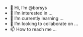 - 👋 Hi, I’m @borsys
- 👀 I’m interested in ...
- 🌱 I’m currently learning ...
- 💞️ I’m looking to collaborate on ...
- 📫 How to reach me ...

<!---
borsys/borsys is a ✨ special ✨ repository because its `README.md` (this file) appears on your GitHub profile.
You can click the Preview link to take a look at your changes.
--->
